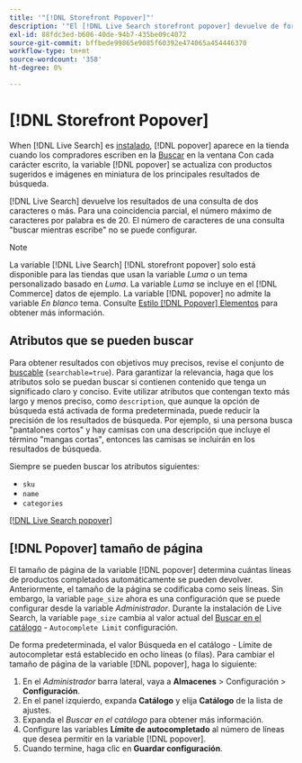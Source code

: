 ```yaml
---
title: '"[!DNL Storefront Popover]"'
description: '"El [!DNL Live Search storefront popover] devuelve de forma dinámica productos sugeridos y miniaturas".'
exl-id: 88fdc3ed-b606-40de-94b7-435be09c4072
source-git-commit: bffbede99865e9085f60392e474065a454446370
workflow-type: tm+mt
source-wordcount: '358'
ht-degree: 0%

---
```


# [!DNL Storefront Popover]

When [!DNL Live Search] es [instalado](install.md), [!DNL popover] aparece en la tienda cuando los compradores escriben en la [Buscar](https://docs.magento.com/user-guide/catalog/search-quick.html) en la ventana Con cada carácter escrito, la variable [!DNL popover] se actualiza con productos sugeridos e imágenes en miniatura de los principales resultados de búsqueda.

[!DNL Live Search] devuelve los resultados de una consulta de dos caracteres o más. Para una coincidencia parcial, el número máximo de caracteres por palabra es de 20. El número de caracteres de una consulta &quot;buscar mientras escribe&quot; no se puede configurar.

>[!NOTE]
>
>La variable [!DNL Live Search] [!DNL storefront popover] solo está disponible para las tiendas que usan la variable *Luma* o un tema personalizado basado en *Luma*. La variable *Luma* se incluye en el [!DNL Commerce] datos de ejemplo. La variable [!DNL popover] no admite la variable *En blanco* tema. Consulte [Estilo [!DNL Popover] Elementos](storefront-popover-styling.md) para obtener más información.

## Atributos que se pueden buscar

Para obtener resultados con objetivos muy precisos, revise el conjunto de [buscable](https://docs.magento.com/user-guide/stores/attributes-product.html#storefront-properties) (`searchable=true`). Para garantizar la relevancia, haga que los atributos solo se puedan buscar si contienen contenido que tenga un significado claro y conciso. Evite utilizar atributos que contengan texto más largo y menos preciso, como `description`, que aunque la opción de búsqueda está activada de forma predeterminada, puede reducir la precisión de los resultados de búsqueda. Por ejemplo, si una persona busca &quot;pantalones cortos&quot; y hay camisas con una descripción que incluye el término &quot;mangas cortas&quot;, entonces las camisas se incluirán en los resultados de búsqueda.

Siempre se pueden buscar los atributos siguientes:

* `sku`
* `name`
* `categories`

[[!DNL Live Search popover]](assets/storefront-search-as-you-type.png)

## [!DNL Popover] tamaño de página

El tamaño de página de la variable [!DNL popover] determina cuántas líneas de productos completados automáticamente se pueden devolver. Anteriormente, el tamaño de la página se codificaba como seis líneas. Sin embargo, la variable `page_size` ahora es una configuración que se puede configurar desde la variable *Administrador*. Durante la instalación de Live Search, la variable `page_size` cambia al valor actual del [Buscar en el catálogo](https://docs.magento.com/user-guide/configuration/catalog/catalog.html#catalog-search) - `Autocomplete Limit` configuración.

De forma predeterminada, el valor Búsqueda en el catálogo - Límite de autocompletar está establecido en ocho líneas (o filas). Para cambiar el tamaño de página de la variable [!DNL popover], haga lo siguiente:

1. En el *Administrador* barra lateral, vaya a **Almacenes** > Configuración > **Configuración**.
1. En el panel izquierdo, expanda **Catálogo** y elija **Catálogo** de la lista de ajustes.
1. Expanda el *Buscar en el catálogo* para obtener más información.
1. Configure las variables **Límite de autocompletado** al número de líneas que desea permitir en la variable [!DNL popover].
1. Cuando termine, haga clic en **Guardar configuración**.
